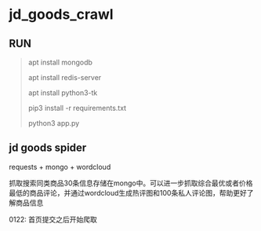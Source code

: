 # jd_goods_crawl

## RUN
>apt install mongodb
>
>apt install redis-server
>
>apt install python3-tk
>
>pip3 install -r requirements.txt
>
>python3 app.py

## jd goods spider

requests + mongo + wordcloud

抓取搜索同类商品30条信息存储在mongo中。可以进一步抓取综合最优或者价格最低的商品评论，并通过wordcloud生成热评图和100条私人评论图，帮助更好了解商品信息

0122:
首页提交之后开始爬取
